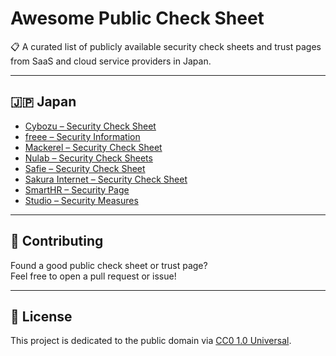 # Awesome Public Check Sheet

📋 A curated list of publicly available security check sheets and trust pages from SaaS and cloud service providers in Japan.

---

## 🇯🇵 Japan

- [Cybozu – Security Check Sheet](https://www.cybozu.com/jp/support/?_gl=1*19ecqcm*_gcl_au*NDM2MDYwMTEuMTc1MTQ2MzQ4Ng..*_ga*MTcwODY4NDkyOC4xNzUxNDYzNDg2*_ga_T5K95WXL54*czE3NTE0NjM0ODYkbzEkZzAkdDE3NTE0NjM0ODYkajYwJGwwJGgw#security_check_sheet)
- [freee – Security Information](https://www.freee.co.jp/security/)
- [Mackerel – Security Check Sheet](https://ja.mackerel.io/security-checksheet)
- [Nulab – Security Check Sheets](https://nulab.com/ja/security-checksheet/)
- [Safie – Security Check Sheet](https://support.safie.link/hc/ja/articles/4595555276953-%E3%82%BB%E3%82%AD%E3%83%A5%E3%83%AA%E3%83%86%E3%82%A3%E3%83%81%E3%82%A7%E3%83%83%E3%82%AF%E3%82%B7%E3%83%BC%E3%83%88)
- [Sakura Internet – Security Check Sheet](https://www.sakura.ad.jp/corporate/security/checksheet/)
- [SmartHR – Security Page](https://smarthr.jp/about/security/)
- [Studio – Security Measures](https://help.studio.design/ja/articles/4682161-studio%E3%81%AE%E3%82%BB%E3%82%AD%E3%83%A5%E3%83%AA%E3%83%86%E3%82%A3%E5%AF%BE%E7%AD%96)

---

## 🤝 Contributing

Found a good public check sheet or trust page?  
Feel free to open a pull request or issue!

---

## 🪪 License

This project is dedicated to the public domain via [CC0 1.0 Universal](https://creativecommons.org/publicdomain/zero/1.0/).